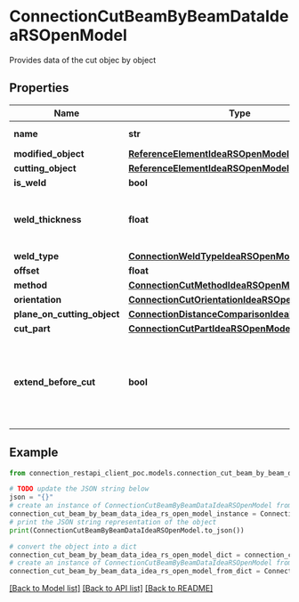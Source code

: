 # ConnectionCutBeamByBeamDataIdeaRSOpenModel

Provides data of the cut objec by object

## Properties

Name | Type | Description | Notes
------------ | ------------- | ------------- | -------------
**name** | **str** | Name of the cut | [optional] 
**modified_object** | [**ReferenceElementIdeaRSOpenModel**](ReferenceElementIdeaRSOpenModel.md) |  | [optional] 
**cutting_object** | [**ReferenceElementIdeaRSOpenModel**](ReferenceElementIdeaRSOpenModel.md) |  | [optional] 
**is_weld** | **bool** | is cut welded | [optional] 
**weld_thickness** | **float** | Thickness of the weld - value 0 &#x3D; recommended size | [optional] 
**weld_type** | [**ConnectionWeldTypeIdeaRSOpenModel**](ConnectionWeldTypeIdeaRSOpenModel.md) |  | [optional] 
**offset** | **float** | Offset | [optional] 
**method** | [**ConnectionCutMethodIdeaRSOpenModel**](ConnectionCutMethodIdeaRSOpenModel.md) |  | [optional] 
**orientation** | [**ConnectionCutOrientationIdeaRSOpenModel**](ConnectionCutOrientationIdeaRSOpenModel.md) |  | [optional] 
**plane_on_cutting_object** | [**ConnectionDistanceComparisonIdeaRSOpenModel**](ConnectionDistanceComparisonIdeaRSOpenModel.md) |  | [optional] 
**cut_part** | [**ConnectionCutPartIdeaRSOpenModel**](ConnectionCutPartIdeaRSOpenModel.md) |  | [optional] 
**extend_before_cut** | **bool** | Extend before cut - for cuts where user can decide if modified beam will be extended or not | [optional] 

## Example

```python
from connection_restapi_client_poc.models.connection_cut_beam_by_beam_data_idea_rs_open_model import ConnectionCutBeamByBeamDataIdeaRSOpenModel

# TODO update the JSON string below
json = "{}"
# create an instance of ConnectionCutBeamByBeamDataIdeaRSOpenModel from a JSON string
connection_cut_beam_by_beam_data_idea_rs_open_model_instance = ConnectionCutBeamByBeamDataIdeaRSOpenModel.from_json(json)
# print the JSON string representation of the object
print(ConnectionCutBeamByBeamDataIdeaRSOpenModel.to_json())

# convert the object into a dict
connection_cut_beam_by_beam_data_idea_rs_open_model_dict = connection_cut_beam_by_beam_data_idea_rs_open_model_instance.to_dict()
# create an instance of ConnectionCutBeamByBeamDataIdeaRSOpenModel from a dict
connection_cut_beam_by_beam_data_idea_rs_open_model_from_dict = ConnectionCutBeamByBeamDataIdeaRSOpenModel.from_dict(connection_cut_beam_by_beam_data_idea_rs_open_model_dict)
```
[[Back to Model list]](../README.md#documentation-for-models) [[Back to API list]](../README.md#documentation-for-api-endpoints) [[Back to README]](../README.md)


